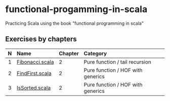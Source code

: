 # functional-progamming-in-scala
Practicing Scala using the book "functional programming in scala"


## Exercises by chapters

| N| Name | Chapter |  Category |
| :-------------: |:-------------|:-------------|:-------------|
| 1 |[Fibonacci.scala](src/main/scala/org/fouda/ch2/Fibonacci.scala)|2|Pure function / tail recursion|
| 2 |[FindFirst.scala](src/main/scala/org/fouda/ch2/FindFirst.scala)|2|Pure function / HOF with generics|
| 3 |[IsSorted.scala](src/main/scala/org/fouda/ch2/IsSorted.scala)|2|Pure function / HOF with generics|
